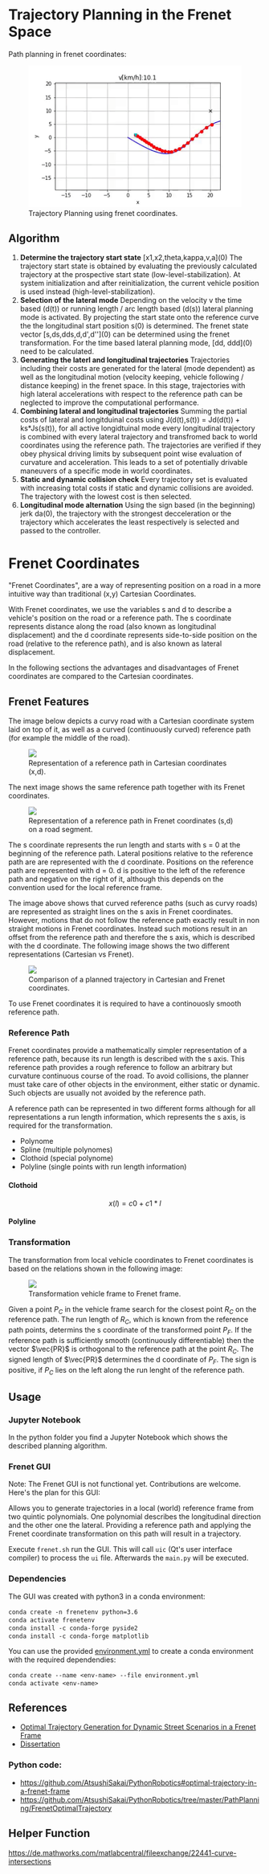 # Trajectory Planning in the Frenet Space

Path planning in frenet coordinates:

<figure>
    <a href="/python/optimal_frenet.gif"><img src="/python/optimal_frenet.gif"></a>
    <figcaption>Trajectory Planning using frenet coordinates.</figcaption>
</figure>

## Algorithm

1. **Determine the trajectory start state** \[x1,x2,theta,kappa,v,a\](0)
The trajectory start state is obtained by evaluating the previously calculated trajectory
at the prospective start state (low-level-stabilization). 
At system initialization and after reinitialization, the current vehicle 
position is used instead (high-level-stabilization).
2. **Selection of the lateral mode**
Depending on the velocity v the time based (d(t)) or running length / arc length based (d(s))
lateral planning mode is activated. By projecting the start state onto the reference curve the
the longitudinal start position s(0) is determined. The frenet state vector 
\[s,ds,dds,d,d',d''\](0) can be determined using the frenet transformation.
For the time based lateral planning mode, \[dd, ddd\](0) need to be calculated.
3. **Generating the laterl and longitudinal trajectories**
Trajectories including their costs are generated for the lateral (mode dependent) 
as well as the longitudinal motion (velocity keeping, vehicle following / distance keeping) in the frenet space.
In this stage, trajectories with high lateral accelerations with respect to the reference
path can be neglected to improve the computational performance.
4. **Combining lateral and longitudinal trajectories**
Summing the partial costs of lateral and longitduinal costs using
J(d(t),s(t)) = Jd(d(t)) + ks*Js(s(t)), for all active longidtuinal mode every
longitudinal trajectory is combined with every lateral trajectory and transfromed
back to world coordinates using the reference path. The trajectories are verified if they obey physical driving limits by
subsequent point wise evaluation of curvature and acceleration. 
This leads to a set of potentially drivable maneuvers of a specific mode in world coordinates.
5. **Static and dynamic collision check**
Every trajectory set is evaluated with increasing total costs if static and dynamic 
collisions are avoided. The trajectory with the lowest cost is then selected.
6. **Longitudinal mode alternation**
Using the sign based (in the beginning) jerk da(0), the trajectory with the
strongest decceleration or the trajectory which accelerates the least respectively 
is selected and passed to the controller.

# Frenet Coordinates

"Frenet Coordinates", are a way of representing position on a road in a more intuitive way than traditional (x,y)
Cartesian Coordinates. 

With Frenet coordinates, we use the variables s and d to describe a vehicle's position on the road or a reference path. 
The s coordinate represents distance along the road (also known as longitudinal displacement) and the d coordinate represents side-to-side position on the road (relative to the reference path), and is also known as lateral displacement.

In the following sections the advantages and disadvantages of Frenet coordinates are compared to the Cartesian coordinates.

## Frenet Features

The image below depicts a curvy road with a Cartesian coordinate system laid on top of it, as well as a curved
(continuously curved) reference path (for example the middle of the road).

<figure>
    <a href="/assets/collections/fpv/frame-components.jpg"><img src="/assets/collections/fpv/frame-components.jpg"></a>
    <figcaption>Representation of a reference path in Cartesian coordinates (x,d).</figcaption>
</figure>


The next image shows the same reference path together with its Frenet coordinates.

<figure>
    <a href="/assets/collections/fpv/frame-components.jpg"><img src="/assets/collections/fpv/frame-components.jpg"></a>
    <figcaption>Representation of a reference path in Frenet coordinates (s,d) on a road segment.</figcaption>
</figure>

The s coordinate represents the run length and starts with s = 0 at the beginning of the reference path.
Lateral positions relative to the reference path are are represented with the d coordinate. 
Positions on the reference path are represented with d = 0. d is positive to the left of the reference path and 
negative on the right of it, although this depends on the convention used for the local reference frame.

The image above shows that curved reference paths (such as curvy roads) are represented as straight lines on the
s axis in Frenet coordinates. However, motions that do not follow the reference path exactly result in non straight
motions in Frenet coordinates. Instead such motions result in an offset from the reference path and therefore the s axis, 
which is described with the d coordinate. The following image shows the two different representations (Cartesian vs Frenet).

<figure>
    <a href="/assets/collections/fpv/frame-components.jpg"><img src="/assets/collections/fpv/frame-components.jpg"></a>
    <figcaption>Comparison of a planned trajectory in Cartesian and Frenet coordinates.</figcaption>
</figure>

To use Frenet coordinates it is required to have a continouosly smooth reference path. 

### Reference Path

Frenet coordinates provide a mathematically simpler representation of a reference path, 
because its run length is described with the s axis. This reference path provides a rough reference
to follow an arbitrary but curvature continuous course of the road. To avoid collisions, 
the planner must take care of other objects in the environment, either static or dynamic. 
Such objects are usually not avoided by the reference path.

A reference path can be represented in two different forms although for all representations a run length information,
which represents the s axis, is required for the transformation.

- Polynome
- Spline (multiple polynomes)
- Clothoid (special polynome)
- Polyline (single points with run length information)

#### Clothoid

$$
x(l) = c0 + c1*l
$$

#### Polyline


### Transformation

The transformation from local vehicle coordinates to Frenet coordinates is based on the relations shown in the following image:

<figure>
    <a href="/assets/collections/fpv/frame-components.jpg"><img src="/assets/collections/fpv/frame-components.jpg"></a>
    <figcaption>Transformation vehicle frame to Frenet frame.</figcaption>
</figure>

Given a point $P_C$ in the vehicle frame search for the closest point $R_C$ on the reference path. 
The run length of $R_C$, which is known from the reference path points, 
determins the s coordinate of the transformed point $P_F$.
If the reference path is sufficiently smooth (continuously differentiable) then the vector $\vec{PR}$ is orthogonal
to the reference path at the point $R_C$. The signed length of $\vec{PR}$ determines the d coordinate of $P_F$.
The sign is positive, if $P_C$ lies on the left along the run lenght of the reference path.


## Usage

### Jupyter Notebook

In the python folder you find a Jupyter Notebook which shows the described planning algorithm.

### Frenet GUI

Note: The Frenet GUI is not functional yet. Contributions are welcome. Here's the plan for this GUI:

Allows you to generate trajectories in a local (world) reference frame from two quintic polynomials.
One polynomial describes the longitudinal direction and the other one the lateral. 
Providing a reference path and applying the Frenet coordinate transformation on this path will result in a trajectory.

Execute `frenet.sh` run the GUI. This will call `uic` (Qt's user interface compiler) to process the `ui` file. 
Afterwards the `main.py` will be executed.

### Dependencies

The GUI was created with python3 in a conda environment:

```
conda create -n frenetenv python=3.6
conda activate frenetenv
conda install -c conda-forge pyside2
conda install -c conda-forge matplotlib
```

You can use the provided [environment.yml](environment.yml) to create a conda environment with the required dependendies:

```
conda create --name <env-name> --file environment.yml
conda activate <env-name>
```

## References

- [Optimal Trajectory Generation for Dynamic Street Scenarios in a Frenet Frame](https://www.researchgate.net/profile/Moritz_Werling/publication/224156269_Optimal_Trajectory_Generation_for_Dynamic_Street_Scenarios_in_a_Frenet_Frame/links/54f749df0cf210398e9277af.pdf)
- [Dissertation](https://www.ksp.kit.edu/download/1000021738)

### Python code:

- https://github.com/AtsushiSakai/PythonRobotics#optimal-trajectory-in-a-frenet-frame
- https://github.com/AtsushiSakai/PythonRobotics/tree/master/PathPlanning/FrenetOptimalTrajectory


## Helper Function

https://de.mathworks.com/matlabcentral/fileexchange/22441-curve-intersections
